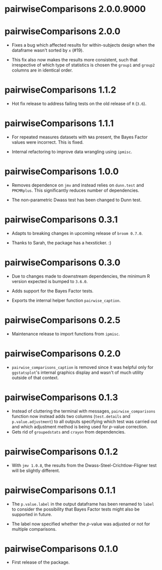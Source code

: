# pairwiseComparisons 2.0.0.9000

# pairwiseComparisons 2.0.0

  - Fixes a bug which affected results for within-subjects design when the
    dataframe wasn't sorted by `x` (#19).
  
  - This fix also now makes the results more consistent, such that irrespective
    of which type of statistics is chosen the `group1` and `group2` columns are
    in identical order.


# pairwiseComparisons 1.1.2

  - Hot fix release to address failing tests on the old release of `R` (`3.6`).

# pairwiseComparisons 1.1.1

  - For repeated measures datasets with `NA`s present, the Bayes Factor values
    were incorrect. This is fixed.

  - Internal refactoring to improve data wrangling using `ipmisc`.

# pairwiseComparisons 1.0.0

  - Removes dependence on `jmv` and instead relies on `dunn.test` and
    `PMCMRplus`. This significantly reduces number of dependencies.
  
  - The non-parametric Dwass test has been changed to Dunn test.

# pairwiseComparisons 0.3.1

  - Adapts to breaking changes in upcoming release of `broom 0.7.0`.
  
  - Thanks to Sarah, the package has a hexsticker. :)

# pairwiseComparisons 0.3.0

  - Due to changes made to downstream dependencies, the minimum R version
    expected is bumped to `3.6.0`.

  - Adds support for the Bayes Factor tests.

  - Exports the internal helper function `pairwise_caption`.

# pairwiseComparisons 0.2.5

  - Maintenance release to import functions from `ipmisc`.

# pairwiseComparisons 0.2.0

  - `pairwise_comparisons_caption` is removed since it was helpful only for
    `ggstatsplot`'s internal graphics display and wasn't of much utility outside
    of that context.

# pairwiseComparisons 0.1.3

  - Instead of cluttering the terminal with messages, `pairwise_comparisons`
    function now instead adds two columns (`test.details` and
    `p.value.adjustment`) to all outputs specifying which test was carried out
    and which adjustment method is being used for *p*-value correction.
  - Gets rid of `groupedstats` and `crayon` from dependencies.

# pairwiseComparisons 0.1.2

  - With `jmv 1.0.8`, the results from the Dwass-Steel-Crichtlow-Fligner test
    will be slightly different.

# pairwiseComparisons 0.1.1

  - The `p.value.label` in the output dataframe has been renamed to `label` to
    consider the possibility that Bayes Factor tests might also be supported in
    future.
    
  - The label now specified whether the *p*-value was adjusted or not for
    multiple comparisons.

# pairwiseComparisons 0.1.0

  - First release of the package.
